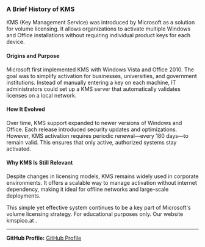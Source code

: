 ### **A Brief History of KMS**  

KMS (Key Management Service) was introduced by Microsoft as a solution for volume licensing. It allows organizations to activate multiple Windows and Office installations without requiring individual product keys for each device.  

#### **Origins and Purpose**  
Microsoft first implemented KMS with Windows Vista and Office 2010. The goal was to simplify activation for businesses, universities, and government institutions. Instead of manually entering a key on each machine, IT administrators could set up a KMS server that automatically validates licenses on a local network.  

#### **How It Evolved**  
Over time, KMS support expanded to newer versions of Windows and Office. Each release introduced security updates and optimizations. However, KMS activation requires periodic renewal—every 180 days—to remain valid. This ensures that only active, authorized systems stay activated.  

#### **Why KMS Is Still Relevant**  
Despite changes in licensing models, KMS remains widely used in corporate environments. It offers a scalable way to manage activation without internet dependency, making it ideal for offline networks and large-scale deployments.  

This simple yet effective system continues to be a key part of Microsoft's volume licensing strategy. For educational purposes only. Our website kmspico.at .

---  

**GitHub Profile:** [GitHub Profile](https://github.com/kmspicoat)  
